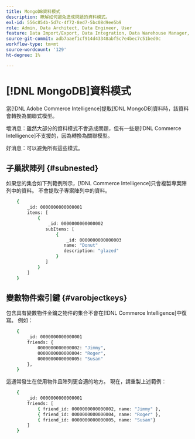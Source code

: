 ```yaml
---
title: MongoDB資料模式
description: 瞭解如何避免造成問題的資料模式。
exl-id: 556c854b-5d7c-4f72-8ed7-5bc08d9ee5b9
role: Admin, Data Architect, Data Engineer, User
feature: Data Import/Export, Data Integration, Data Warehouse Manager, Commerce Tables
source-git-commit: adb7aaef1cf914d43348abf5c7e4bec7c51bed0c
workflow-type: tm+mt
source-wordcount: '129'
ht-degree: 1%

---
```


# [!DNL MongoDB]資料模式

當[!DNL Adobe Commerce Intelligence]提取[!DNL MongoDB]資料時，該資料會轉換為關聯式模型。

壞消息：雖然大部分的資料模式不會造成問題，但有一些是[!DNL Commerce Intelligence]不支援的，因為轉換為關聯模型。

好消息：可以避免所有這些模式。

## 子巢狀陣列 {#subnested}

如果您的集合如下列範例所示，[!DNL Commerce Intelligence]只會複製專案陣列中的資料。 不會提取子專案陣列中的資料。

```bash
    {
        _id: 0000000000000001
        items: [
            {
                _id: 0000000000000002
               subItems: [
                   {
                       _id: 0000000000000003
                      name: "Donut"
                      description: "glazed"
                   }
               ]
            }
        ]
    }
```

## 變數物件索引鍵 {#varobjectkeys}

包含具有變數物件金鑰之物件的集合不會在[!DNL Commerce Intelligence]中復寫。 例如：

```bash
    {
        _id: 0000000000000001
        friends: {
            0000000000000002: "Jimmy",
            0000000000000004: "Roger",
            0000000000000005: "Susan"
        },
    }
```

這通常發生在使用物件且陣列更合適的地方。 現在，請重製上述範例：

```bash
    {
        _id: 0000000000000001
        friends: [
            { friend_id: 0000000000000002, name: "Jimmy" },
            { friend_id: 0000000000000004, name: "Roger" },
            { friend_id: 0000000000000005, name: "Susan"}
        ]
    }
```
